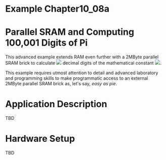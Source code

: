 # Example Chapter10_08a
# Parallel SRAM and Computing 100,001 Digits of Pi

This advanced example extends RAM even further with a
2MByte parallel SRAM brick to calculate
<img src="https://render.githubusercontent.com/render/math?math=100,001">
decimal digits of the mathematical
constant <img src="https://render.githubusercontent.com/render/math?math=\pi">.

This example requires utmost attention to detail and advanced
laboratory and programming skills to make programmatic access
to an external 2MByte parallel SRAM brick as, let's say,
_easy_ _as_ _pie_.

# Application Description

TBD

# Hardware Setup

TBD
